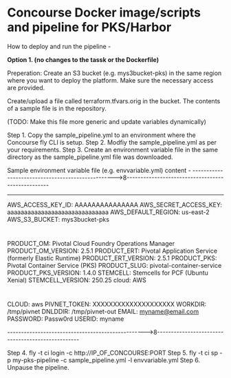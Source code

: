 # Concourse Docker image/scripts and pipeline for PKS/Harbor

How to deploy and run the pipeline - 

**Option 1. (no changes to the tassk or the Dockerfile)**

Preperation: Create an S3 bucket (e.g. mys3bucket-pks) in the same region where you want to deploy the platform. Make sure the necessary access are provided. 

Create/upload a file called terraform.tfvars.orig in the bucket. The contents of a sample file is in the repository. 

(TODO: Make this file more generic and update variables dynamically) 


Step 1. Copy the sample_pipeline.yml to an environment where the Concourse fly CLI is setup. 
Step 2. Modfiy the sample_pipeline.yml as per your requirements. 
Step 3. Create an environment variable file in the same directory as the sample_pipeline.yml file was downloaded. 

Sample environment variable file (e.g. envvariable.yml) content - 
-------------------------------------------------->8--------------------------------------------------

---
AWS_ACCESS_KEY_ID: AAAAAAAAAAAAAAA
AWS_SECRET_ACCESS_KEY: aaaaaaaaaaaaaaaaaaaaaaaaaaaaaa
AWS_DEFAULT_REGION: us-east-2
AWS_S3_BUCKET: mys3bucket-pks
#
PRODUCT_OM: Pivotal Cloud Foundry Operations Manager
PRODUCT_OM_VERSION: 2.5.1
PRODUCT_ERT: Pivotal Application Service (formerly Elastic Runtime)
PRODUCT_ERT_VERSION: 2.5.1
PRODUCT_PKS: Pivotal Container Service (PKS)
PRODUCT_SLUG: pivotal-container-service
PRODUCT_PKS_VERSION: 1.4.0
STEMCELL: Stemcells for PCF (Ubuntu Xenial)
STEMCELL_VERSION: 250.25
cloud: AWS
#
CLOUD: aws
PIVNET_TOKEN: XXXXXXXXXXXXXXXXXXXX
WORKDIR: /tmp/pivnet
DNLDDIR: /tmp/pivnet-out
EMAIL: myname@email.com
PASSWORD: Passw0rd
USERID: myname

-------------------------------------------------->8--------------------------------------------------

Step 4. fly -t ci login -c http://IP_OF_CONCOURSE:PORT
Step 5. fly -t ci sp -p my-pks-pipeline -c sample_pipeline.yml -l envvariable.yml
Step 6. Unpause the pipeline. 
